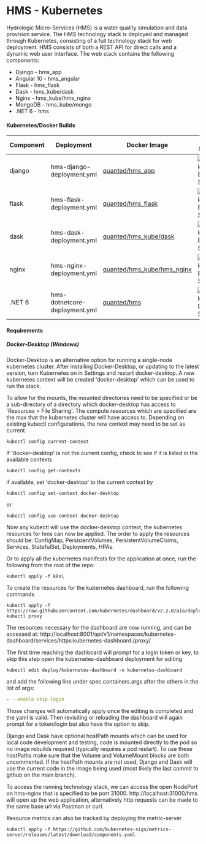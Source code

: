 # HMS - Kubernetes

Hydrologic Micro-Services (HMS) is a water quality simulation and data provision service. The HMS technology stack is deployed and managed through 
Kubernetes, consisting of a full technology stack for web deployment. HMS consists of both a REST API for direct calls and a dynamic web user interface. The web stack contains the following components:
  - Django - hms_app
  - Angular 10 - hms_angular
  - Flask - hms_flask
  - Dask - hms_kube/dask
  - Nginx - hms_kube/hms_nginx
  - MongoDB - hms_kube/mongo
  - .NET 6 - hms
 
#### Kubernetes/Docker Builds
| Component | Deployment | Docker Image | Build Status |
| --------- | ---------- | ------------ | ------------ | 
| django | hms-django-deployment.yml | [quanted/hms_app](https://cloud.docker.com/u/dbsmith88/repository/docker/dbsmith88/hms-django) | ![Docker Build Status](https://img.shields.io/docker/cloud/build/dbsmith88/hms-django.svg) |
| flask | hms-flask-deployment.yml | [quanted/hms_flask](https://cloud.docker.com/u/dbsmith88/repository/docker/dbsmith88/hms-flask) | ![Docker Build Status](https://img.shields.io/docker/cloud/build/dbsmith88/hms-flask.svg) |
| dask | hms-dask-deployment.yml | [quanted/hms_kube/dask ](https://cloud.docker.com/u/dbsmith88/repository/docker/dbsmith88/hms-dask) | ![Docker Build Status](https://img.shields.io/docker/cloud/build/dbsmith88/hms-dask.svg) |
| nginx | hms-nginx-deployment.yml | [quanted/hms_kube/hms_nginx](https://cloud.docker.com/u/dbsmith88/repository/docker/dbsmith88/hms-nginx) | ![Docker Build Status](https://img.shields.io/docker/cloud/build/dbsmith88/hms-nginx.svg) |
| .NET 6 | hms-dotnetcore-deployment.yml | [quanted/hms](https://cloud.docker.com/u/dbsmith88/repository/docker/dbsmith88/hms_dotnetcore) | ![Docker Build Status](https://img.shields.io/docker/cloud/build/dbsmith88/hms_dotnetcore.svg) |

#### Requirements


##### Docker-Desktop (Windows)

Docker-Desktop is an alternative option for running a single-node kubernetes cluster. After installing Docker-Desktop, or updating to the latest version, turn Kubernetes on in Settings and restart docker-desktop. A new kubernetes context will be created 'docker-desktop' which can be used to run the stack.

To allow for the mounts, the mounted directories need to be specified or be a sub-directory of a directory which docker-desktop has access to 'Resources > File Sharing'. The compute resources which are specified are the max that the kubernetes cluster will have access to.
Depending on existing kubectl configurations, the new context may need to be set as current.
```commandline
kubectl config current-context
```
If 'docker-desktop' is not the current config, check to see if it is listed in the available contexts
```commandline
kubectl config get-contexts
```
if available, set 'docker-desktop' to the current context by
```commandline
kubectl config set-context docker-desktop
```
or
```commandline
kubectl config use-context docker-desktop
```
Now any kubectl will use the docker-desktop context, the kubernetes resources for hms can now be applied.
The order to apply the resources should be: ConfigMap, PersistentVolumes, PersistentVolumeClaims, Services, StatefulSet, Deployments, HPAs.

Or to apply all the kubernetes manifests for the application at once, run the following from the root of the repo:
```commandline
kubectl apply -f k8s\
```
To create the resources for the  kubernetes dashboard, run the following commands
```commandline
kubectl apply -f https://raw.githubusercontent.com/kubernetes/dashboard/v2.2.0/aio/deploy/recommended.yaml
kubectl proxy
```
The resources necessary for the dashboard are now running, and can be accessed at:
http://localhost:8001/api/v1/namespaces/kubernetes-dashboard/services/https:kubernetes-dashboard:/proxy/

The first time reaching the dashboard will prompt for a login token or key, to skip this step open the kubernetes-dashboard deployment for editing 
```commandline
kubectl edit deploy/kubernetes-dashboard -n kubernetes-dashboard
```
and add the following line under spec.containers.args after the others in the list of args:
```yaml
- --enable-skip-login
```
Those changes will automatically apply once the editing is completed and the yaml is valid. Then revisiting or reloading the dashboard will again prompt for a token/login but also have the option to skip.

Django and Dask have optional hostPath mounts which can be used for local code development and testing, code is mounted directly to the pod so no image rebuilds required (typically requires a pod restart).
To use these hostPaths make sure that the Volume and VolumeMount blocks are both uncommented. If the hostPath mounts are not used, Django and Dask will use the current code in the image being used (most likely the last commit to github on the main branch).

To access the running technology stack, we can access the open NodePort on hms-nginx that is specified to be port 31000. http://localhost:31000/hms will open up the web application, alternatively http requests can be made to the same base url via Postman or curl.
 
Resource metrics can also be tracked by deploying the metric-server
```commandline
kubectl apply -f https://github.com/kubernetes-sigs/metrics-server/releases/latest/download/components.yaml
```
